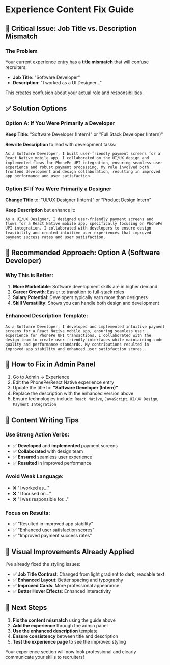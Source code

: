 # Experience Content Fix Guide

## 🚨 Critical Issue: Job Title vs. Description Mismatch

### The Problem
Your current experience entry has a **title mismatch** that will confuse recruiters:
- **Job Title**: "Software Developer" 
- **Description**: "I worked as a UI Designer..."

This creates confusion about your actual role and responsibilities.

## ✅ Solution Options

### Option A: If You Were Primarily a Developer
**Keep Title**: "Software Developer (Intern)" or "Full Stack Developer (Intern)"

**Rewrite Description** to lead with development tasks:
```
As a Software Developer, I built user-friendly payment screens for a React Native mobile app. I collaborated on the UI/UX design and implemented flows for PhonePe UPI integration, ensuring seamless user experience and robust payment processing. My role involved both frontend development and design collaboration, resulting in improved app performance and user satisfaction.
```

### Option B: If You Were Primarily a Designer
**Change Title** to: "UI/UX Designer (Intern)" or "Product Design Intern"

**Keep Description** but enhance it:
```
As a UI/UX Designer, I designed user-friendly payment screens and flows for a React Native mobile app, specifically focusing on PhonePe UPI integration. I collaborated with developers to ensure design feasibility and created intuitive user experiences that improved payment success rates and user satisfaction.
```

## 🎯 Recommended Approach: Option A (Software Developer)

### Why This is Better:
1. **More Marketable**: Software development skills are in higher demand
2. **Career Growth**: Easier to transition to full-stack roles
3. **Salary Potential**: Developers typically earn more than designers
4. **Skill Versatility**: Shows you can handle both design and development

### Enhanced Description Template:
```
As a Software Developer, I developed and implemented intuitive payment screens for a React Native mobile app, ensuring seamless user experience for PhonePe UPI transactions. I collaborated with the design team to create user-friendly interfaces while maintaining code quality and performance standards. My contributions resulted in improved app stability and enhanced user satisfaction scores.
```

## 🔧 How to Fix in Admin Panel

1. Go to Admin → Experience
2. Edit the PhonePe/React Native experience entry
3. Update the title to: **"Software Developer (Intern)"**
4. Replace the description with the enhanced version above
5. Ensure technologies include: `React Native`, `JavaScript`, `UI/UX Design`, `Payment Integration`

## 📝 Content Writing Tips

### Use Strong Action Verbs:
- ✅ **Developed** and **implemented** payment screens
- ✅ **Collaborated** with design team
- ✅ **Ensured** seamless user experience
- ✅ **Resulted** in improved performance

### Avoid Weak Language:
- ❌ "I worked as..."
- ❌ "I focused on..."
- ❌ "I was responsible for..."

### Focus on Results:
- ✅ "Resulted in improved app stability"
- ✅ "Enhanced user satisfaction scores"
- ✅ "Improved payment success rates"

## 🎨 Visual Improvements Already Applied

I've already fixed the styling issues:
- ✅ **Job Title Contrast**: Changed from light gradient to dark, readable text
- ✅ **Enhanced Layout**: Better spacing and typography
- ✅ **Improved Cards**: More professional appearance
- ✅ **Better Hover Effects**: Enhanced interactivity

## 🚀 Next Steps

1. **Fix the content mismatch** using the guide above
2. **Add the experience** through the admin panel
3. **Use the enhanced description** template
4. **Ensure consistency** between title and description
5. **Test the experience page** to see the improved styling

Your experience section will now look professional and clearly communicate your skills to recruiters!
